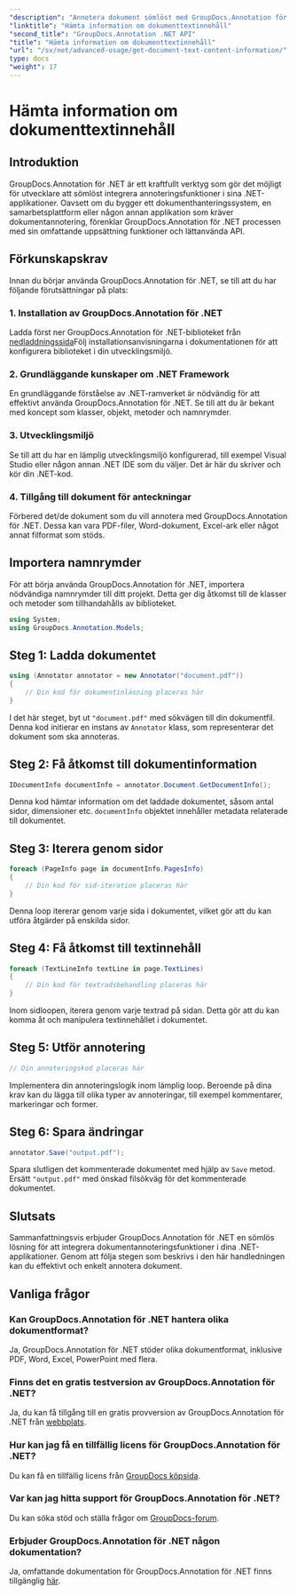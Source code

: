 ```yaml
---
"description": "Annotera dokument sömlöst med GroupDocs.Annotation för .NET. Integrera annoteringsfunktioner i dina .NET-applikationer utan ansträngning."
"linktitle": "Hämta information om dokumenttextinnehåll"
"second_title": "GroupDocs.Annotation .NET API"
"title": "Hämta information om dokumenttextinnehåll"
"url": "/sv/net/advanced-usage/get-document-text-content-information/"
type: docs
"weight": 17
---
```


# Hämta information om dokumenttextinnehåll

## Introduktion
GroupDocs.Annotation för .NET är ett kraftfullt verktyg som gör det möjligt för utvecklare att sömlöst integrera annoteringsfunktioner i sina .NET-applikationer. Oavsett om du bygger ett dokumenthanteringssystem, en samarbetsplattform eller någon annan applikation som kräver dokumentannotering, förenklar GroupDocs.Annotation för .NET processen med sin omfattande uppsättning funktioner och lättanvända API.
## Förkunskapskrav
Innan du börjar använda GroupDocs.Annotation för .NET, se till att du har följande förutsättningar på plats:
### 1. Installation av GroupDocs.Annotation för .NET
Ladda först ner GroupDocs.Annotation för .NET-biblioteket från [nedladdningssida](https://releases.groupdocs.com/annotation/net/)Följ installationsanvisningarna i dokumentationen för att konfigurera biblioteket i din utvecklingsmiljö.
### 2. Grundläggande kunskaper om .NET Framework
En grundläggande förståelse av .NET-ramverket är nödvändig för att effektivt använda GroupDocs.Annotation för .NET. Se till att du är bekant med koncept som klasser, objekt, metoder och namnrymder.
### 3. Utvecklingsmiljö
Se till att du har en lämplig utvecklingsmiljö konfigurerad, till exempel Visual Studio eller någon annan .NET IDE som du väljer. Det är här du skriver och kör din .NET-kod.
### 4. Tillgång till dokument för anteckningar
Förbered det/de dokument som du vill annotera med GroupDocs.Annotation för .NET. Dessa kan vara PDF-filer, Word-dokument, Excel-ark eller något annat filformat som stöds.

## Importera namnrymder
För att börja använda GroupDocs.Annotation för .NET, importera nödvändiga namnrymder till ditt projekt. Detta ger dig åtkomst till de klasser och metoder som tillhandahålls av biblioteket.
```csharp
using System;
using GroupDocs.Annotation.Models;
```
## Steg 1: Ladda dokumentet
```csharp
using (Annotator annotator = new Annotator("document.pdf"))
{
    // Din kod för dokumentinläsning placeras här
}
```
I det här steget, byt ut `"document.pdf"` med sökvägen till din dokumentfil. Denna kod initierar en instans av `Annotator` klass, som representerar det dokument som ska annoteras.
## Steg 2: Få åtkomst till dokumentinformation
```csharp
IDocumentInfo documentInfo = annotator.Document.GetDocumentInfo();
```
Denna kod hämtar information om det laddade dokumentet, såsom antal sidor, dimensioner etc. `documentInfo` objektet innehåller metadata relaterade till dokumentet.
## Steg 3: Iterera genom sidor
```csharp
foreach (PageInfo page in documentInfo.PagesInfo)
{
    // Din kod för sid-iteration placeras här
}
```
Denna loop itererar genom varje sida i dokumentet, vilket gör att du kan utföra åtgärder på enskilda sidor.
## Steg 4: Få åtkomst till textinnehåll
```csharp
foreach (TextLineInfo textLine in page.TextLines)
{
    // Din kod för textradsbehandling placeras här
}
```
Inom sidloopen, iterera genom varje textrad på sidan. Detta gör att du kan komma åt och manipulera textinnehållet i dokumentet.
## Steg 5: Utför annotering
```csharp
// Din annoteringskod placeras här
```
Implementera din annoteringslogik inom lämplig loop. Beroende på dina krav kan du lägga till olika typer av annoteringar, till exempel kommentarer, markeringar och former.
## Steg 6: Spara ändringar
```csharp
annotator.Save("output.pdf");
```
Spara slutligen det kommenterade dokumentet med hjälp av `Save` metod. Ersätt `"output.pdf"` med önskad filsökväg för det kommenterade dokumentet.

## Slutsats
Sammanfattningsvis erbjuder GroupDocs.Annotation för .NET en sömlös lösning för att integrera dokumentannoteringsfunktioner i dina .NET-applikationer. Genom att följa stegen som beskrivs i den här handledningen kan du effektivt och enkelt annotera dokument.
## Vanliga frågor
### Kan GroupDocs.Annotation för .NET hantera olika dokumentformat?
Ja, GroupDocs.Annotation för .NET stöder olika dokumentformat, inklusive PDF, Word, Excel, PowerPoint med flera.
### Finns det en gratis testversion av GroupDocs.Annotation för .NET?
Ja, du kan få tillgång till en gratis provversion av GroupDocs.Annotation för .NET från [webbplats](https://releases.groupdocs.com/).
### Hur kan jag få en tillfällig licens för GroupDocs.Annotation för .NET?
Du kan få en tillfällig licens från [GroupDocs köpsida](https://purchase.groupdocs.com/temporary-license/).
### Var kan jag hitta support för GroupDocs.Annotation för .NET?
Du kan söka stöd och ställa frågor om [GroupDocs-forum](https://forum.groupdocs.com/c/annotation/10).
### Erbjuder GroupDocs.Annotation för .NET någon dokumentation?
Ja, omfattande dokumentation för GroupDocs.Annotation för .NET finns tillgänglig [här](https://tutorials.groupdocs.com/annotation/net/).